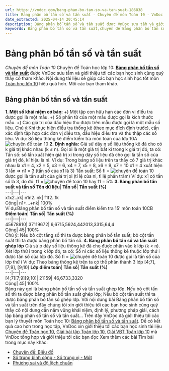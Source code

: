 ```yaml
---
url: https://vndoc.com/bang-phan-bo-tan-so-va-tan-suat-186838
title: Bảng phân bố tần số và tần suất - Chuyên đề môn Toán 10 - VnDoc.com
date_extracted: 2025-04-14 20:45:14
description: Bảng phân bố tần số và tần suất được VnDoc sưu tầm và giới thiệu các bài chuyên đề môn Toán học lớp 10 tới các bạn học sinh và quý thầy cô tham khảo
keywords: Bảng phân bố tần số và tần suất,chuyên đề Bảng phân bố tần số và tần suất,giải toán 10,giải bài tập toán học 10,để học tốt môn toán lớp 10,chuyên đề toán lớp 10,chuyên đề toán học 10,trắc nghiệm Bảng phân bố tần số và tần suất
---
```


# Bảng phân bố tần số và tần suất
 _Chuyên đề môn Toán 10_
Chuyên đề Toán học lớp 10: [**Bảng phân bố tần số và tần suất**](<https://vndoc.com/bang-phan-bo-tan-so-va-tan-suat-186838>) được VnDoc sưu tầm và giới thiệu tới các bạn học sinh cùng quý thầy cô tham khảo. Nội dung tài liệu sẽ giúp các bạn học sinh học tốt môn [Toán học lớp 10](<https://vndoc.com/toan-lop10>) hiệu quả hơn. Mời các bạn tham khảo.
## Bảng phân bố tần số và tần suất
**1\. Một số khái niệm cơ bản:**
+\) Một tập con hữu hạn các đơn vị điều tra được gọi là một mẫu.
+\) Số phần tử của một mẫu được gọi là kích thước mẫu.
+\) Các giá trị của dấu hiệu thu được trên mẫu được gọi là một mẫu số liệu.
Chú ý:Khi thực hiện điều tra thống kê \(theo mục đích định trước\), cần xác định tập hợp các đơn vị điều tra, dấu hiệu điều tra và thu thập các số liệu.
Ví dụ: Số liệu thông kê điểm kiểm tra môn toán của lớp 10A
![chuyên đề toán 10](https://i.vdoc.vn/data/image/2019/10/26/ly-thuyet-bang-phan-bo-tan-so-va-tan-suat.png)
**2\. Định nghĩa:**
Giả sử dãy n số liệu thống kê đã cho có k giá trị khác nhau \(k ≤ n\). Gọi xi là một giá trị bất kì trong k giá trị đó, ta có:
Tần số: số lần xuất hiện giá trị xi trong dãy số liệu đã cho gọi là tần số của giá trị đó, kí hiệu là ni.
Ví dụ: Trong bảng số liệu trên ta thấy có 7 giá trị khác nhau là
x1 = 4, x2 = 5, x3 = 6, x4 = 7, x5 = 8, x6 = 9, x7 = 10
x1 = 4 xuất hiện 3 lần => n1 = 3 \(tần số của x1 là 3\)
Tần suất: Số fi = ![chuyên đề toán 10](https://i.vdoc.vn/data/image/2019/10/26/ly-thuyet-bang-phan-bo-tan-so-va-tan-suat-1.png) được gọi là tần suất của giá trị xi \(tỉ lệ của ni, tỉ lệ phần trăm\)
Ví dụ: x1 có tần số là 3, do đó: f1 = ![chuyên đề toán 10](https://i.vdoc.vn/data/image/2019/10/26/ly-thuyet-bang-phan-bo-tan-so-va-tan-suat-2.png) hay f1 = 5%
**3\. Bảng phân bố tần suất và tần số**
**Tên dữ liệu**| **Tần số**| **Tần suất \(%\)**  
---|---|---  
x1x2..xk| n1n2..nk| f1f2..fk  
Cộng| n1+…+nk| 100%  
Ví dụ:Bảng phân bố tần số và tần suất điểm kiểm tra 15’ môn toán 10CB
**Điểm toán**| **Tần số**| **Tần suất \(%\)**  
---|---|---  
45678910| 37119672| 6,6715,5624,442013,3315,64,4  
Cộng| 45| 100%  
Chú ý: Nếu bỏ cột tầng số thì ta được bảng phân bố tần suất; bỏ cột tần suất thì ta được bảng phân bố tần số.
**4\. Bảng phân bố tần số và tần suất ghép lớp**
Giả sử p dãy số liệu thông kê đã cho được phân vào k lớp \(k < n\). Xét lớp thứ i trong k lớp đó, ta có:
Số ni các số liệu thông kê thuộc lớp thứ i được tần số của lớp đó.
Số fi = ![chuyên đề toán 10](https://i.vdoc.vn/data/image/2019/10/26/ly-thuyet-bang-phan-bo-tan-so-va-tan-suat-1.png) được gọi là tần số của lớp thứ i
Ví dụ: Theo bảng thông kê trên ta có thể phân thành 3 lớp \[4;7\], \[7;9\], \[9;10\]
**Lớp điểm toán**| **Tần số**| **Tần suất \(%\)**  
---|---|---  
\[4;7\]\[7;9\]\[9;10\]| 21159| 46,6733,3320  
Cộng| 45| 100%  
Bảng này gọi là bảng phân bố tần số và tần suất ghép lớp. Nếu bỏ cột tần số thì ta được bảng phân bố tần suất ghép lớp; Nếu bỏ cột tần suất thì ta được bảng phân bố tần số ghép lớp.
Với nội dung bài Bảng phân bố tần số và tần suất trên đây chúng tôi xin giới thiệu tới các bạn học sinh cùng quý thầy cô nội dung cần nắm vững khái niệm, định lý, phương pháp giải, cách lập bảng phân số tần số và tần suất...
Trên đây VnDoc đã giới thiệu tới các bạn lý thuyết môn Toán học 10: [Bảng phân bố tần số và tần suất](<https://vndoc.com/bang-phan-bo-tan-so-va-tan-suat-186838>). Để có kết quả cao hơn trong học tập, VnDoc xin giới thiệu tới các bạn học sinh tài liệu [Chuyên đề Toán học 10](<https://vndoc.com/chuyen-de-toan10>), [Giải bài tập Toán lớp 10](<https://vndoc.com/giai-toan-lop10>), [Giải VBT Toán lớp 10](<https://vndoc.com/giai-vo-bt-toan10>) mà VnDoc tổng hợp và giới thiệu tới các bạn đọc
Xem thêm các bài Tìm bài trong mục này khác:
  * [Chuyên đề: Biểu đồ](</chuyen-de-bieu-do-186841>)
  * [Số trung bình cộng - Số trung vị - Mốt](</so-trung-binh-cong-so-trung-vi-mot-186843>)
  * [Phương sai và độ lệch chuẩn](</phuong-sai-va-do-lech-chuan-186847>)

